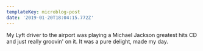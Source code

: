 ```yaml
---
templateKey: microblog-post
date: '2019-01-20T18:04:15.772Z'
---
```


My Lyft driver to the airport was playing a Michael Jackson greatest hits CD and just really groovin' on it. It was a pure delight, made my day.

